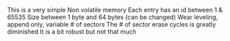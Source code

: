This is  a very simple Non volatile memory
Each entry has an id between 1 & 65535
Size between 1 byte and 64 bytes (can be changed)
Wear leveling, append only, variable # of sectors
The # of sector erase cycles is greatly diminished
It is a bit robust but not that much

